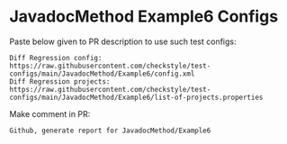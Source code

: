 # JavadocMethod Example6 Configs
Paste below given to PR description to use such test configs:
```
Diff Regression config: https://raw.githubusercontent.com/checkstyle/test-configs/main/JavadocMethod/Example6/config.xml
Diff Regression projects: https://raw.githubusercontent.com/checkstyle/test-configs/main/JavadocMethod/Example6/list-of-projects.properties
```
Make comment in PR:
```
Github, generate report for JavadocMethod/Example6
```
